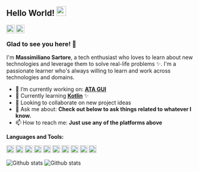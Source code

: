 ## Hello World! <img src="https://raw.githubusercontent.com/iampavangandhi/iampavangandhi/master/gifs/Hi.gif" width="25px">

<a href="https://twitter.com/SWayWasTaken" target="_blank">
  <img align="left" alt="Massimiliano's Twitter" width="22px" src="https://cdn.jsdelivr.net/npm/simple-icons@v3/icons/twitter.svg" />
</a>
<a href="mailto:massimiliano.sartore@protonmail.com" target="_blank">
  <img align="left" alt="Massimiliano's Email" width="22px" src="https://cdn.jsdelivr.net/npm/simple-icons@3.3.0/icons/protonmail.svg" />
</a>

<br/>

### Glad to see you here! 🤩
<p>
  I'm <b>Massimiliano Sartore</b>, a tech enthusiast who loves to learn about new technologies and leverage them to solve real-life problems ✨. I'm a passionate learner who's always willing to learn and work across technologies and domains.
</p>

- 🔭 I’m currently working on: [**ATA GUI**](https://github.com/MassimilianoSartore/ATA-GUI)
- 🌱 Currently learning [**Kotlin**](https://kotlinlang.org/) ✨
- 👯 Looking to collaborate on new project ideas 
- 💬 Ask me about: **Check out below to ask things related to whatever I know.**
- 📫 How to reach me: **Just use any of the platforms above**


**Languages and Tools:**  

<p align="left"> 
<img  height="20"  src="https://cdn.jsdelivr.net/npm/simple-icons@3.3.0/icons/java.svg">
<img  height="20"  src="https://cdn.jsdelivr.net/npm/simple-icons@3.3.0/icons/javascript.svg">
<img  height="20"  src="https://cdn.jsdelivr.net/npm/simple-icons@3.3.0/icons/html5.svg">
<img  height="20"  src="https://cdn.jsdelivr.net/npm/simple-icons@3.3.0/icons/cplusplus.svg">
<img  height="20"  src="https://cdn.jsdelivr.net/npm/simple-icons@3.3.0/icons/c.svg">
<img  height="20"  src="https://cdn.jsdelivr.net/npm/simple-icons@3.3.0/icons/csharp.svg">
<img  height="20"  src="https://cdn.jsdelivr.net/npm/simple-icons@3.3.0/icons/python.svg">
<img  height="20"  src="https://cdn.jsdelivr.net/npm/simple-icons@3.3.0/icons/git.svg">
<img  height="20"  src="https://cdn.jsdelivr.net/npm/simple-icons@3.3.0/icons/gnubash.svg">
<img  height="20"  src="https://cdn.jsdelivr.net/npm/simple-icons@3.3.0/icons/kotlin.svg">
</p>
 
![Github stats](https://github-readme-stats.vercel.app/api?username=MassimilianoSartore&show_icons=true&theme=white&include_all_commits=true&count_private=true)
![Github stats](https://github-readme-stats.vercel.app/api/top-langs/?username=MassimilianoSartore&layout=compact&theme=white)
